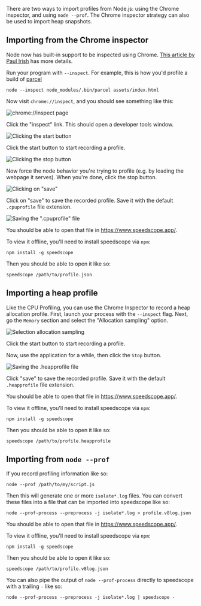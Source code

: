 There are two ways to import profiles from Node.js: using the Chrome inspector, and using `node --prof`. The Chrome inspector strategy can also be used to import heap snapshots.

## Importing from the Chrome inspector

Node now has built-in support to be inspected using Chrome. [This article by Paul Irish](https://medium.com/@paul_irish/debugging-node-js-nightlies-with-chrome-devtools-7c4a1b95ae27) has more details.

Run your program with `--inspect`. For example, this is how you'd profile a build of [parcel](https://parceljs.org/)

```
node --inspect node_modules/.bin/parcel assets/index.html
```

Now visit `chrome://inspect`, and you should see something like this:

![chrome://inspect page](https://i.imgur.com/eziWDTO.png)

Click the "inspect" link. This should open a developer tools window.

![Clicking the start button](https://i.imgur.com/vTGZEgy.png)

Click the start button to start recording a profile.

![Clicking the stop button](https://i.imgur.com/WrMbOld.png)

Now force the node behavior you're trying to profile (e.g. by loading the webpage it serves). When you're done, click the stop button.

![Clicking on "save"](https://i.imgur.com/lcxc3tZ.png)

Click on "save" to save the recorded profile. Save it with the default `.cpuprofile` file extension.

![Saving the ".cpuprofile" file](https://i.imgur.com/pMG0RQ0.png)


You should be able to open that file in https://www.speedscope.app/.

To view it offline, you'll need to install speedscope via `npm`:

```
npm install -g speedscope
```

Then you should be able to open it like so:

```
speedscope /path/to/profile.json
```

## Importing a heap profile

Like the CPU Profiling, you can use the Chrome Inspector to record a heap allocation profile. First, launch your process with the `--inspect` flag. Next, go the `Memory` section and select the "Allocation sampling" option.

![Selection allocation sampling](https://user-images.githubusercontent.com/150329/46621570-a5ea1f00-cadc-11e8-8e8f-c2dc1db983bd.png)

Click the start button to start recording a profile.

Now, use the application for a while, then click the `Stop` button. 

![Saving the .heapprofile file](https://user-images.githubusercontent.com/150329/46621778-3fb1cc00-cadd-11e8-84e1-c2079f63cfab.png)

Click "save" to save the recorded profile. Save it with the default `.heapprofile` file extension.

You should be able to open that file in https://www.speedscope.app/.

To view it offline, you'll need to install speedscope via `npm`:

```
npm install -g speedscope
```

Then you should be able to open it like so:

```
speedscope /path/to/profile.heapprofile
```

## Importing from `node --prof`

If you record profiling information like so:

```
node --prof /path/to/my/script.js
```

Then this will generate one or more `isolate*.log` files. You can
convert these files into a file that can be imported into speedscope
like so:

```
node --prof-process --preprocess -j isolate*.log > profile.v8log.json
```

You should be able to open that file in https://www.speedscope.app/.

To view it offline, you'll need to install speedscope via `npm`:

```
npm install -g speedscope
```

Then you should be able to open it like so:

```
speedscope /path/to/profile.v8log.json
```

You can also pipe the output of `node --prof-process` directly to speedscope with a trailing `-` like so:

```
node --prof-process --preprocess -j isolate*.log | speedscope -
```